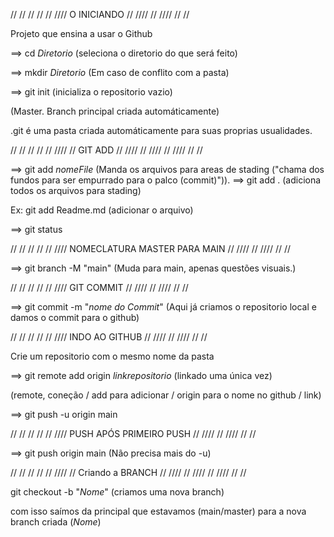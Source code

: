 // // // // // //// O INICIANDO  // //// // //// // //

Projeto que ensina a usar o Github

==> cd _Diretorio_ (seleciona o diretorio do que será feito)

==> mkdir _Diretorio_ (Em caso de conflito com a pasta)

==> git init (inicializa o repositorio vazio) 

(Master. Branch principal criada automáticamente)

.git é uma pasta criada automáticamente para suas proprias usualidades. 

// // // // // //// // GIT ADD // //// // //// // //// // //


==> git add _nomeFile_ (Manda os arquivos para areas de stading ("chama dos fundos para ser empurrado para o palco (commit)")). 
==> git add . (adiciona todos os arquivos para stading)

Ex: git add Readme.md (adicionar o arquivo)


==> git status 



// // // // // ////  NOMECLATURA MASTER PARA MAIN  // //// // //// // //



==> git branch -M "main" (Muda para main, apenas questões visuais.)


// // // // // ////  GIT COMMIT  // //// // //// // //

==> git commit -m "_nome do Commit_"  (Aqui já criamos o repositorio local e damos o commit para o github)


// // // // // //// INDO AO GITHUB  // //// // //// // //

Crie um repositorio com o mesmo nome da pasta 


==> git remote add origin _linkrepositorio_ (linkado uma única vez)

(remote, coneção / add para adicionar / origin para o nome no github / link)



==> git push -u origin main


// // // // // //// PUSH APÓS PRIMEIRO PUSH  // //// // //// // //

==> git push origin main (Não precisa mais do -u)

// // // // // //// // Criando a BRANCH // //// // //// // //// // //

git checkout -b "_Nome_" (criamos uma nova branch) 

com isso saímos da principal que estavamos (main/master) para a nova branch criada (_Nome_)


